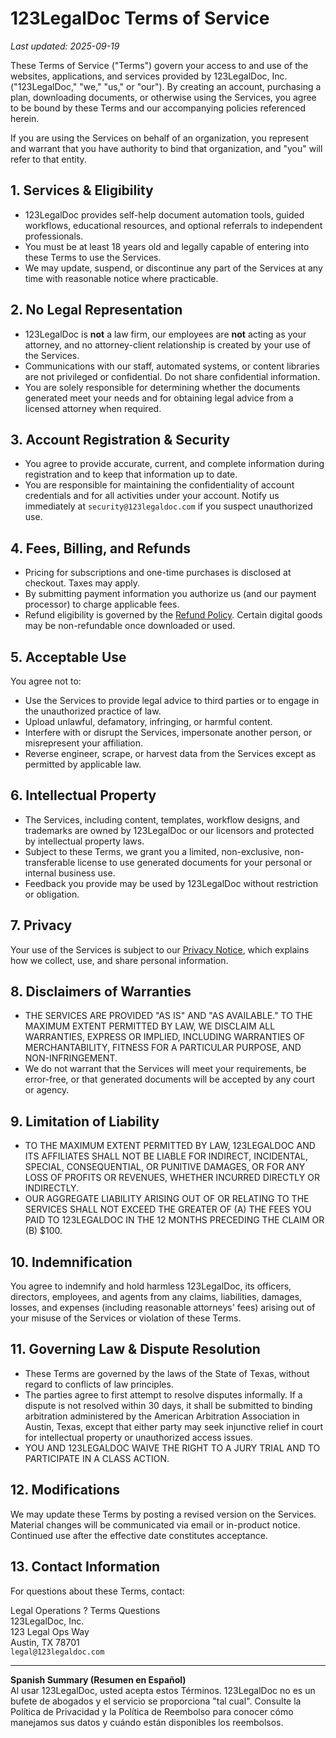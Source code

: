 # 123LegalDoc Terms of Service

_Last updated: 2025-09-19_

These Terms of Service ("Terms") govern your access to and use of the websites, applications, and services provided by 123LegalDoc, Inc. ("123LegalDoc," "we," "us," or "our"). By creating an account, purchasing a plan, downloading documents, or otherwise using the Services, you agree to be bound by these Terms and our accompanying policies referenced herein.

If you are using the Services on behalf of an organization, you represent and warrant that you have authority to bind that organization, and "you" will refer to that entity.

## 1. Services & Eligibility
- 123LegalDoc provides self-help document automation tools, guided workflows, educational resources, and optional referrals to independent professionals.
- You must be at least 18 years old and legally capable of entering into these Terms to use the Services.
- We may update, suspend, or discontinue any part of the Services at any time with reasonable notice where practicable.

## 2. No Legal Representation
- 123LegalDoc is **not** a law firm, our employees are **not** acting as your attorney, and no attorney-client relationship is created by your use of the Services.
- Communications with our staff, automated systems, or content libraries are not privileged or confidential. Do not share confidential information.
- You are solely responsible for determining whether the documents generated meet your needs and for obtaining legal advice from a licensed attorney when required.

## 3. Account Registration & Security
- You agree to provide accurate, current, and complete information during registration and to keep that information up to date.
- You are responsible for maintaining the confidentiality of account credentials and for all activities under your account. Notify us immediately at `security@123legaldoc.com` if you suspect unauthorized use.

## 4. Fees, Billing, and Refunds
- Pricing for subscriptions and one-time purchases is disclosed at checkout. Taxes may apply.
- By submitting payment information you authorize us (and our payment processor) to charge applicable fees.
- Refund eligibility is governed by the [Refund Policy](./refund-policy.md). Certain digital goods may be non-refundable once downloaded or used.

## 5. Acceptable Use
You agree not to:
- Use the Services to provide legal advice to third parties or to engage in the unauthorized practice of law.
- Upload unlawful, defamatory, infringing, or harmful content.
- Interfere with or disrupt the Services, impersonate another person, or misrepresent your affiliation.
- Reverse engineer, scrape, or harvest data from the Services except as permitted by applicable law.

## 6. Intellectual Property
- The Services, including content, templates, workflow designs, and trademarks are owned by 123LegalDoc or our licensors and protected by intellectual property laws.
- Subject to these Terms, we grant you a limited, non-exclusive, non-transferable license to use generated documents for your personal or internal business use.
- Feedback you provide may be used by 123LegalDoc without restriction or obligation.

## 7. Privacy
Your use of the Services is subject to our [Privacy Notice](./privacy-notice.md), which explains how we collect, use, and share personal information.

## 8. Disclaimers of Warranties
- THE SERVICES ARE PROVIDED "AS IS" AND "AS AVAILABLE." TO THE MAXIMUM EXTENT PERMITTED BY LAW, WE DISCLAIM ALL WARRANTIES, EXPRESS OR IMPLIED, INCLUDING WARRANTIES OF MERCHANTABILITY, FITNESS FOR A PARTICULAR PURPOSE, AND NON-INFRINGEMENT.
- We do not warrant that the Services will meet your requirements, be error-free, or that generated documents will be accepted by any court or agency.

## 9. Limitation of Liability
- TO THE MAXIMUM EXTENT PERMITTED BY LAW, 123LEGALDOC AND ITS AFFILIATES SHALL NOT BE LIABLE FOR INDIRECT, INCIDENTAL, SPECIAL, CONSEQUENTIAL, OR PUNITIVE DAMAGES, OR FOR ANY LOSS OF PROFITS OR REVENUES, WHETHER INCURRED DIRECTLY OR INDIRECTLY.
- OUR AGGREGATE LIABILITY ARISING OUT OF OR RELATING TO THE SERVICES SHALL NOT EXCEED THE GREATER OF (A) THE FEES YOU PAID TO 123LEGALDOC IN THE 12 MONTHS PRECEDING THE CLAIM OR (B) $100.

## 10. Indemnification
You agree to indemnify and hold harmless 123LegalDoc, its officers, directors, employees, and agents from any claims, liabilities, damages, losses, and expenses (including reasonable attorneys' fees) arising out of your misuse of the Services or violation of these Terms.

## 11. Governing Law & Dispute Resolution
- These Terms are governed by the laws of the State of Texas, without regard to conflicts of law principles.
- The parties agree to first attempt to resolve disputes informally. If a dispute is not resolved within 30 days, it shall be submitted to binding arbitration administered by the American Arbitration Association in Austin, Texas, except that either party may seek injunctive relief in court for intellectual property or unauthorized access issues.
- YOU AND 123LEGALDOC WAIVE THE RIGHT TO A JURY TRIAL AND TO PARTICIPATE IN A CLASS ACTION.

## 12. Modifications
We may update these Terms by posting a revised version on the Services. Material changes will be communicated via email or in-product notice. Continued use after the effective date constitutes acceptance.

## 13. Contact Information
For questions about these Terms, contact:

Legal Operations ? Terms Questions  
123LegalDoc, Inc.  
123 Legal Ops Way  
Austin, TX 78701  
`legal@123legaldoc.com`

---

**Spanish Summary (Resumen en Español)**  
Al usar 123LegalDoc, usted acepta estos Términos. 123LegalDoc no es un bufete de abogados y el servicio se proporciona "tal cual". Consulte la Política de Privacidad y la Política de Reembolso para conocer cómo manejamos sus datos y cuándo están disponibles los reembolsos.
